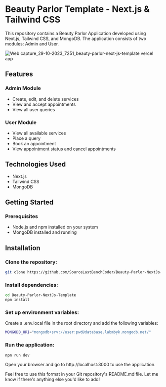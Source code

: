 # Beauty Parlor Template - Next.js & Tailwind CSS

This repository contains a Beauty Parlor Application developed using Next.js, Tailwind CSS, and MongoDB. The application consists of two modules: Admin and User.

![Web capture_29-10-2023_7251_beauty-parlor-next-js-template vercel app](https://github.com/SourceLastBenchCoder/Beauty-Parlor-NextJs-Template/assets/98646256/22a64723-53d6-4200-bb29-b81ae7562b60)

## Features

### Admin Module
- Create, edit, and delete services
- View and accept appointments
- View all user queries

### User Module
- View all available services
- Place a query
- Book an appointment
- View appointment status and cancel appointments

## Technologies Used
- Next.js
- Tailwind CSS
- MongoDB

## Getting Started

### Prerequisites
- Node.js and npm installed on your system
- MongoDB installed and running

## Installation

### Clone the repository:

```bash
git clone https://github.com/SourceLastBenchCoder/Beauty-Parlor-NextJs-Template.git
```
### Install dependencies:

```bash
cd Beauty-Parlor-NextJs-Template
npm install
```

### Set up environment variables:

Create a .env.local file in the root directory and add the following variables:

```bash
MONGODB_URI="mongodb+srv://user:pwd@database.labmbyk.mongodb.net/"
```

### Run the application:

```bash
npm run dev
```

Open your browser and go to http://localhost:3000 to use the application.


Feel free to use this format in your Git repository's README.md file. Let me know if there's anything else you'd like to add!
